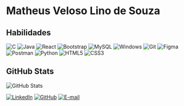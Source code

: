 # Matheus Veloso Lino de Souza 

## Habilidades
![C](https://img.shields.io/badge/C-00599C?style=for-the-badge&logo=c&logoColor=white) ![Java](https://img.shields.io/badge/java-%23ED8B00.svg?style=for-the-badge&logo=openjdk&logoColor=white) ![React](https://img.shields.io/badge/React-20232A?style=for-the-badge&logo=react&logoColor=61DAFB) ![Bootstrap](https://img.shields.io/badge/-boostrap-0D1117?style=for-the-badge&logo=bootstrap&labelColor=0D1117) ![MySQL](https://img.shields.io/badge/MySQL-00000F?style=for-the-badge&logo=mysql&logoColor=white)
![Windows](https://img.shields.io/badge/Windows-000?style=for-the-badge&logo=windows&logoColor=2CA5E0) ![Git](https://img.shields.io/badge/GIT-E44C30?style=for-the-badge&logo=git&logoColor=white) ![Figma](https://img.shields.io/badge/Figma-696969?style=for-the-badge&logo=figma&logoColor=figma) ![Postman](https://img.shields.io/badge/Postman-FF6C37.svg?style=for-the-badge&logo=Postman&logoColor=white) ![Python](https://img.shields.io/badge/python-3670A0?style=for-the-badge&logo=python&logoColor=ffdd54)
![HTML5](https://img.shields.io/badge/HTML5-E34F26?style=for-the-badge&logo=html5&logoColor=white) ![CSS3](https://img.shields.io/badge/CSS3-1572B6?style=for-the-badge&logo=css3&logoColor=white)

## GitHub Stats
![GitHub Stats](https://github-readme-stats.vercel.app/api?username=Velostroso&theme=transparent&bg_color=000&border_color=30A3DC&show_icons=true&icon_color=30A3DC&title_color=E94D5F&text_color=FFF)

[![LinkedIn](https://img.shields.io/badge/LinkedIn-0077B5?style=for-the-badge&logo=linkedin&logoColor=white)](https://www.linkedin.com/in/matheusvelosolinosouza/) [![GitHub](https://img.shields.io/badge/GitHub-100000?style=for-the-badge&logo=github&logoColor=white)](https://github.com/Velostroso) [![E-mail](https://img.shields.io/badge/-Email-000?style=for-the-badge&logo=microsoft-outlook&logoColor=007BFF)](mailto:matheus.veloso.lino@hotmail.com)

